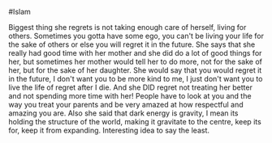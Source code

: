 #Islam 

Biggest thing she regrets is not taking enough care of herself, living for others. Sometimes you gotta have some ego, you can't be living your life for the sake of others or else you will regret it in the future.
She says that she really had good time with her mother and she did do a lot of good things for her, but sometimes her mother would tell her to do more, not for the sake of her, but for the sake of her daughter. She would say that you would regret it in the future, I don't want you to be more kind to me, I just don't want you to live the life of regret after I die. And she DID regret not treating her better and not spending more time with her! People have to look at you and the way you treat your parents and be very amazed at how respectful and amazing you are.
Also she said that dark energy is gravity, I mean its holding the structure of the world, making it gravitate to the centre, keep its for, keep it from expanding. Interesting idea to say the least.